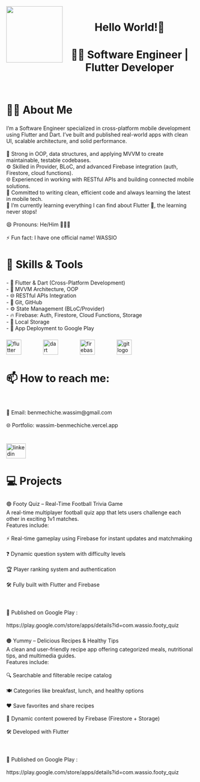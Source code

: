 <img align="left" height="150" src="https://media.giphy.com/media/M9gbBd9nbDrOTu1Mqx/giphy.gif"  />

###

<h1 align="center">Hello World!👋</h1>

###

<h1 align="center">👨‍💻 Software Engineer | Flutter Developer</h1>

###

<p align="left"></p>

###

<p align="left"></p>

###

<br clear="both">

<h1 align="left">👩‍💻  About Me</h1>

###

<p align="left">I’m a Software Engineer specialized in cross-platform mobile development using Flutter and Dart. I’ve built and published real-world apps with clean UI, scalable architecture, and solid performance.<br><br>🧠 Strong in OOP, data structures, and applying MVVM to create maintainable, testable codebases.<br>⚙️ Skilled in Provider, BLoC, and advanced Firebase integration (auth, Firestore, cloud functions).<br>🌐 Experienced in working with RESTful APIs and building connected mobile solutions.<br>🧹 Committed to writing clean, efficient code and always learning the latest in mobile tech.<br>🌱 I’m currently learning everything I can find about Flutter 💙, the learning never stops!<br><br>😄 Pronouns: He/Him 👩🏻‍💻<br><br>⚡ Fun fact: I have one official name! WASSIO</p>

###

<p align="left"></p>

###

<p align="left"></p>

###

<h1 align="left">🧠 Skills & Tools</h1>

###

<p align="left">- 📱 Flutter & Dart (Cross-Platform Development)  <br>- 🧠 MVVM Architecture, OOP  <br>- 🌐 RESTful APIs Integration  <br>- 🔧 Git, GitHub  <br>- ⚙️ State Management (BLoC/Provider)  <br>- 🔥 Firebase: Auth, Firestore, Cloud Functions, Storage  <br>- 💾 Local Storage  <br>- 🚀 App Deployment to Google Play</p>

###

<div align="left">
  <img src="https://cdn.jsdelivr.net/gh/devicons/devicon/icons/flutter/flutter-original.svg" height="40" alt="flutter logo"  />
  <img width="50" />
  <img src="https://cdn.jsdelivr.net/gh/devicons/devicon/icons/dart/dart-original.svg" height="40" alt="dart logo"  />
  <img width="50" />
  <img src="https://cdn.jsdelivr.net/gh/devicons/devicon/icons/firebase/firebase-plain.svg" height="40" alt="firebase logo"  />
  <img width="50" />
  <img src="https://cdn.jsdelivr.net/gh/devicons/devicon/icons/git/git-original.svg" height="40" alt="git logo"  />
</div>

###

<p align="left"></p>

###

<p align="left"></p>

###

<h1 align="left">📫 How to reach me:</h1>

###

<br clear="both">

<p align="left">📧 Email:   benmechiche.wassim@gmail.com  <br><br>🌐 Portfolio: wassim-benmechiche.vercel.app</p>

###

<br clear="both">

<div align="left">
  <a href="https://www.linkedin.com/in/wassim-benmechiche" target="_blank">
    <img src="https://raw.githubusercontent.com/maurodesouza/profile-readme-generator/master/src/assets/icons/social/linkedin/default.svg" width="52" height="40" alt="linkedin logo"  />
  </a>
</div>

###

<p align="left"></p>

###

<p align="left"></p>

###

<h1 align="left">💻 Projects</h1>

###

<p align="left">🟢 Footy Quiz – Real-Time Football Trivia Game<br>A real-time multiplayer football quiz app that lets users challenge each other in exciting 1v1 matches.<br>Features include:<br><br>⚡ Real-time gameplay using Firebase for instant updates and matchmaking<br><br>❓ Dynamic question system with difficulty levels<br><br>🏆 Player ranking system and authentication<br><br>🛠️ Fully built with Flutter and Firebase<br><br><br><br>🔗 Published on Google Play :<br><br>https://play.google.com/store/apps/details?id=com.wassio.footy_quiz</p>

###

<p align="left"></p>

###

<p align="left">🟠 Yummy – Delicious Recipes & Healthy Tips<br>A clean and user-friendly recipe app offering categorized meals, nutritional tips, and multimedia guides.<br>Features include:<br><br>🔍 Searchable and filterable recipe catalog<br><br>🍽️ Categories like breakfast, lunch, and healthy options<br><br>❤️ Save favorites and share recipes<br><br>🔄 Dynamic content powered by Firebase (Firestore + Storage)<br><br>🛠️ Developed with Flutter<br><br><br><br>🔗 Published on Google Play :<br><br> https://play.google.com/store/apps/details?id=com.wassio.footy_quiz</p>

###
